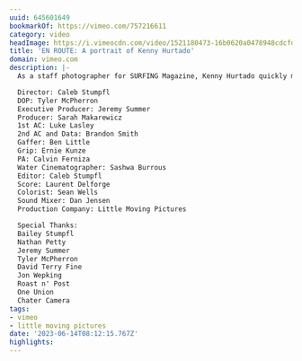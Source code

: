 ```yaml
---
uuid: 645601649
bookmarkOf: https://vimeo.com/757216611
category: video
headImage: https://i.vimeocdn.com/video/1521180473-16b0620a0478948cdcfddc6c059bc8fd4e161f8ff3db1efca9562cb0d40b2e88-d_295x166
title: 'EN ROUTE: A portrait of Kenny Hurtado'
domain: vimeo.com
description: |-
  As a staff photographer for SURFING Magazine, Kenny Hurtado quickly made a name for himself in the industry, thanks to his stylistic approach and innate talent for shooting classic surf imagery. It wasn’t until a trip to India opened his eyes to another side of photography and forced him to reevaluate his career path altogether. This film is about Kenny’s story and how he walked away from a dream job, in order to create a new photographic identity on his own terms.

  Director: Caleb Stumpfl
  DOP: Tyler McPherron
  Executive Producer: Jeremy Summer
  Producer: Sarah Makarewicz
  1st AC: Luke Lasley
  2nd AC and Data: Brandon Smith
  Gaffer: Ben Little
  Grip: Ernie Kunze
  PA: Calvin Ferniza
  Water Cinematographer: Sashwa Burrous
  Editor: Caleb Stumpfl
  Score: Laurent Delforge
  Colorist: Sean Wells
  Sound Mixer: Dan Jensen
  Production Company: Little Moving Pictures

  Special Thanks:
  Bailey Stumpfl
  Nathan Petty
  Jeremy Summer
  Tyler McPherron
  David Terry Fine
  Jon Wepking
  Roast n' Post
  One Union
  Chater Camera
tags:
- vimeo
- little moving pictures
date: '2023-06-14T08:12:15.767Z'
highlights: 
---
```



